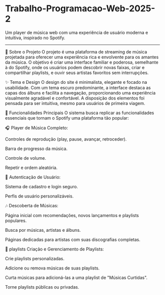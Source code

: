 # Trabalho-Programacao-Web-2025-2

Um player de música web com uma experiência de usuário moderna e intuitiva, inspirado no Spotify.

 ---

🎵 Sobre o Projeto
O projeto é uma plataforma de streaming de música projetada para oferecer uma experiência rica e envolvente para os amantes da música. O objetivo é criar uma interface familiar e poderosa, semelhante à do Spotify, onde os usuários podem descobrir novas faixas, criar e compartilhar playlists, e ouvir seus artistas favoritos sem interrupções.

✨ Tema e Design
O design do site é minimalista, elegante e focado na usabilidade. Com um tema escuro predominante, a interface destaca as capas dos álbuns e facilita a navegação, proporcionando uma experiência visualmente agradável e confortável. A disposição dos elementos foi pensada para ser intuitiva, mesmo para usuários de primeira viagem.

🚀 Funcionalidades Principais
O sistema busca replicar as funcionalidades essenciais que tornam o Spotify uma plataforma tão popular:

🎧 Player de Música Completo:

Controles de reprodução (play, pause, avançar, retroceder).

Barra de progresso da música.

Controle de volume.

Repetir e ordem aleatória.

👤 Autenticação de Usuário:

Sistema de cadastro e login seguro.

Perfis de usuário personalizáveis.

🎶 Descoberta de Músicas:

Página inicial com recomendações, novos lançamentos e playlists populares.

Busca por músicas, artistas e álbuns.

Páginas dedicadas para artistas com suas discografias completas.

🚀 playlists Criação e Gerenciamento de Playlists:

Crie playlists personalizadas.

Adicione ou remova músicas de suas playlists.

Curta músicas para adicioná-las a uma playlist de "Músicas Curtidas".

Torne playlists públicas ou privadas.
